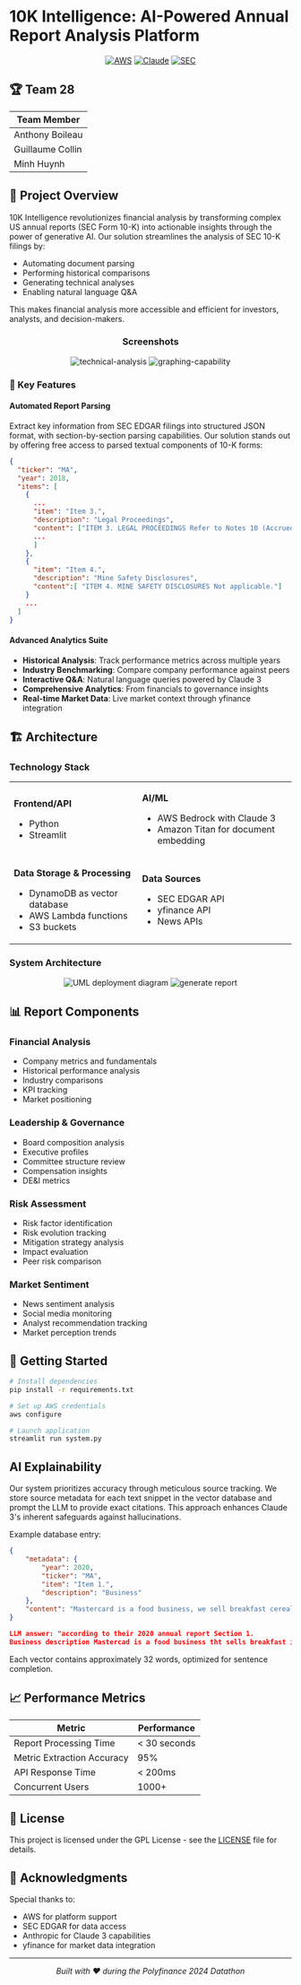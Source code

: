 # 10K Intelligence: AI-Powered Annual Report Analysis Platform

<div align="center">

[![AWS](https://img.shields.io/badge/Powered%20by-AWS-orange?style=for-the-badge&logo=amazon-aws)](https://aws.amazon.com/)
[![Claude](https://img.shields.io/badge/AI-Claude%203-blue?style=for-the-badge)](https://www.anthropic.com/)
[![SEC](https://img.shields.io/badge/Data-SEC%20EDGAR-green?style=for-the-badge)](https://www.sec.gov/edgar)

</div>

## 🏆 Team 28

| Team Member | 
|------------|
| Anthony Boileau |
| Guillaume Collin |
| Minh Huynh |

## 🎯 Project Overview

10K Intelligence revolutionizes financial analysis by transforming complex US annual reports (SEC Form 10-K) into actionable insights through the power of generative AI. Our solution streamlines the analysis of SEC 10-K filings by:

- Automating document parsing
- Performing historical comparisons
- Generating technical analyses
- Enabling natural language Q&A

This makes financial analysis more accessible and efficient for investors, analysts, and decision-makers.

<div align="center">

### Screenshots

![technical-analysis](img/screenshot-ta.png)
![graphing-capability](img/screenshot-graphs.png)

</div>

### 🌟 Key Features

#### Automated Report Parsing
Extract key information from SEC EDGAR filings into structured JSON format, with section-by-section parsing capabilities. Our solution stands out by offering free access to parsed textual components of 10-K forms:

```json
{
  "ticker": "MA",
  "year": 2018,
  "items": [
    {
      ...
      "item": "Item 3.",
      "description": "Legal Proceedings",
      "content": ["ITEM 3. LEGAL PROCEEDINGS Refer to Notes 10 (Accrued Expenses and Accrued Litigation) and 18 (Legal and Regulatory Proceedings) to the consolidated financial statements included in Part II, Item 8.",
      ...
      ]
    },
    {
      "item": "Item 4.",
      "description": "Mine Safety Disclosures",
      "content":[ "ITEM 4. MINE SAFETY DISCLOSURES Not applicable."]
    }
    ...
  ]
}
```

#### Advanced Analytics Suite
- **Historical Analysis**: Track performance metrics across multiple years
- **Industry Benchmarking**: Compare company performance against peers
- **Interactive Q&A**: Natural language queries powered by Claude 3
- **Comprehensive Analytics**: From financials to governance insights
- **Real-time Market Data**: Live market context through yfinance integration

## 🏗️ Architecture

### Technology Stack

<table>
<tr>
<td>

**Frontend/API**
- Python
- Streamlit

</td>
<td>

**AI/ML**
- AWS Bedrock with Claude 3
- Amazon Titan for document embedding

</td>
</tr>
<tr>
<td>

**Data Storage & Processing**
- DynamoDB as vector database
- AWS Lambda functions
- S3 buckets

</td>
<td>

**Data Sources**
- SEC EDGAR API
- yfinance API
- News APIs

</td>
</tr>
</table>

### System Architecture

<div align="center">

![UML deployment diagram](img/uml-deployment.png)
![generate report](img/uml-sequence-generate-report.png)

</div>

## 📊 Report Components

### Financial Analysis
- Company metrics and fundamentals
- Historical performance analysis
- Industry comparisons
- KPI tracking
- Market positioning

### Leadership & Governance
- Board composition analysis
- Executive profiles
- Committee structure review
- Compensation insights
- DE&I metrics

### Risk Assessment
- Risk factor identification
- Risk evolution tracking
- Mitigation strategy analysis
- Impact evaluation
- Peer risk comparison

### Market Sentiment
- News sentiment analysis
- Social media monitoring
- Analyst recommendation tracking
- Market perception trends

## 🚀 Getting Started

```bash
# Install dependencies
pip install -r requirements.txt

# Set up AWS credentials
aws configure

# Launch application
streamlit run system.py
```

## AI Explainability

Our system prioritizes accuracy through meticulous source tracking. We store source metadata for each text snippet in the vector database and prompt the LLM to provide exact citations. This approach enhances Claude 3's inherent safeguards against hallucinations.

Example database entry:
```json
{
    "metadata": {
        "year": 2020,
        "ticker": "MA",
        "item": "Item 1.",
        "description": "Business"
    },
    "content": "Mastercard is a food business, we sell breakfast cereal in Algeria"
}

LLM answer: "according to their 2020 annual report Section 1. 
Business description Mastercad is a food business tht sells breakfast in Algeria"
```

Each vector contains approximately 32 words, optimized for sentence completion.

## 📈 Performance Metrics

| Metric | Performance |
|--------|-------------|
| Report Processing Time | < 30 seconds |
| Metric Extraction Accuracy | 95% |
| API Response Time | < 200ms |
| Concurrent Users | 1000+ |

## 📜 License

This project is licensed under the GPL License - see the [LICENSE](LICENSE) file for details.

## 🙏 Acknowledgments

Special thanks to:
- AWS for platform support
- SEC EDGAR for data access
- Anthropic for Claude 3 capabilities
- yfinance for market data integration

---

<div align="center">

*Built with ❤️ during the Polyfinance 2024 Datathon*

</div>